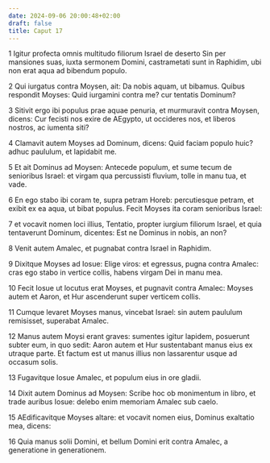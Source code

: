 ```yaml
---
date: 2024-09-06 20:00:48+02:00
draft: false
title: Caput 17
---
```





1 Igitur profecta omnis multitudo filiorum Israel de deserto Sin per mansiones suas, iuxta sermonem Domini, castrametati sunt in Raphidim, ubi non erat aqua ad bibendum populo.

2 Qui iurgatus contra Moysen, ait: Da nobis aquam, ut bibamus. Quibus respondit Moyses: Quid iurgamini contra me? cur tentatis Dominum?

3 Sitivit ergo ibi populus prae aquae penuria, et murmuravit contra Moysen, dicens: Cur fecisti nos exire de AEgypto, ut occideres nos, et liberos nostros, ac iumenta siti?

4 Clamavit autem Moyses ad Dominum, dicens: Quid faciam populo huic? adhuc paululum, et lapidabit me.

5 Et ait Dominus ad Moysen: Antecede populum, et sume tecum de senioribus Israel: et virgam qua percussisti fluvium, tolle in manu tua, et vade.

6 En ego stabo ibi coram te, supra petram Horeb: percutiesque petram, et exibit ex ea aqua, ut bibat populus. Fecit Moyses ita coram senioribus Israel:

7 et vocavit nomen loci illius, Tentatio, propter iurgium filiorum Israel, et quia tentaverunt Dominum, dicentes: Est ne Dominus in nobis, an non?

8 Venit autem Amalec, et pugnabat contra Israel in Raphidim.

9 Dixitque Moyses ad Iosue: Elige viros: et egressus, pugna contra Amalec: cras ego stabo in vertice collis, habens virgam Dei in manu mea.

10 Fecit Iosue ut locutus erat Moyses, et pugnavit contra Amalec: Moyses autem et Aaron, et Hur ascenderunt super verticem collis.

11 Cumque levaret Moyses manus, vincebat Israel: sin autem paululum remisisset, superabat Amalec.

12 Manus autem Moysi erant graves: sumentes igitur lapidem, posuerunt subter eum, in quo sedit: Aaron autem et Hur sustentabant manus eius ex utraque parte. Et factum est ut manus illius non lassarentur usque ad occasum solis.

13 Fugavitque Iosue Amalec, et populum eius in ore gladii.

14 Dixit autem Dominus ad Moysen: Scribe hoc ob monimentum in libro, et trade auribus Iosue: delebo enim memoriam Amalec sub caelo.

15 AEdificavitque Moyses altare: et vocavit nomen eius, Dominus exaltatio mea, dicens:

16 Quia manus solii Domini, et bellum Domini erit contra Amalec, a generatione in generationem.

